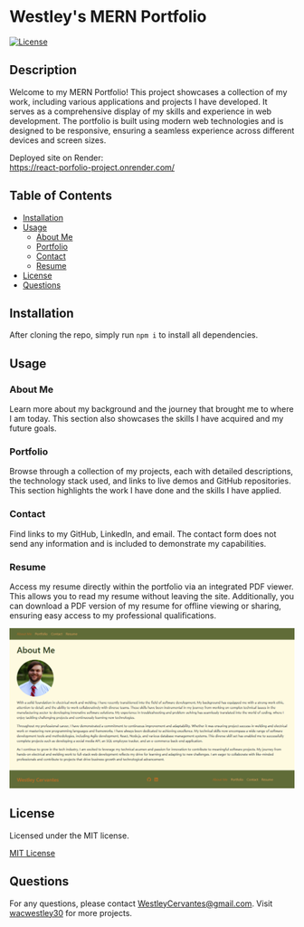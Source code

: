 # Westley's MERN Portfolio

[![License](https://img.shields.io/badge/License-MIT-green.svg)](https://opensource.org/licenses/MIT)

## Description

Welcome to my MERN Portfolio! This project showcases a collection of my work, including various applications and projects I have developed. It serves as a comprehensive display of my skills and experience in web development. The portfolio is built using modern web technologies and is designed to be responsive, ensuring a seamless experience across different devices and screen sizes.

Deployed site on Render:\
https://react-porfolio-project.onrender.com/

## Table of Contents

- [Installation](#installation)
- [Usage](#usage)
  - [About Me](#about-me)
  - [Portfolio](#portfolio)
  - [Contact](#contact)
  - [Resume](#resume)
- [License](#license)
- [Questions](#questions)

## Installation

After cloning the repo, simply run `npm i` to install all dependencies.

## Usage

### About Me
Learn more about my background and the journey that brought me to where I am today. This section also showcases the skills I have acquired and my future goals.

### Portfolio
Browse through a collection of my projects, each with detailed descriptions, the technology stack used, and links to live demos and GitHub repositories. This section highlights the work I have done and the skills I have applied.

### Contact
Find links to my GitHub, LinkedIn, and email. The contact form does not send any information and is included to demonstrate my capabilities.

### Resume
Access my resume directly within the portfolio via an integrated PDF viewer. This allows you to read my resume without leaving the site. Additionally, you can download a PDF version of my resume for offline viewing or sharing, ensuring easy access to my professional qualifications.

![Screenshot of my Portfolio Project About Me page.](src/assets/images/PortfolioProject.png)

## License

Licensed under the MIT license.

[MIT License](https://opensource.org/licenses/MIT)

## Questions

For any questions, please contact WestleyCervantes@gmail.com. Visit [wacwestley30](https://github.com/wacwestley30) for more projects.
